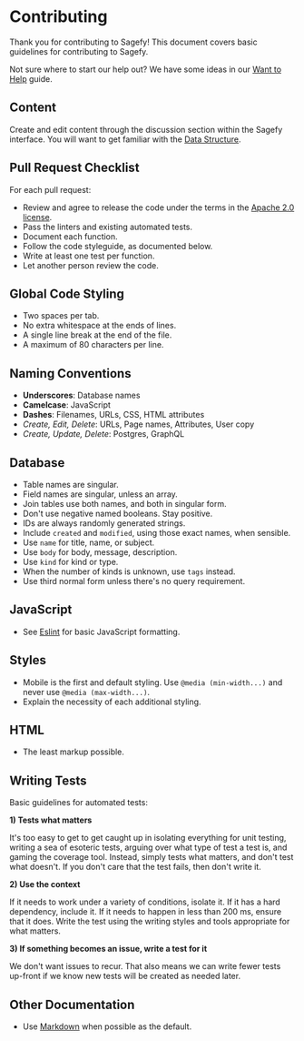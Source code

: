 # Contributing

Thank you for contributing to Sagefy! This document covers basic guidelines for contributing to Sagefy.

Not sure where to start our help out? We have some ideas in our [Want to Help](https://docs.sagefy.org/want-to-help) guide.

## Content

Create and edit content through the discussion section within the Sagefy interface. You will want to get familiar with the [Data Structure](https://docs.sagefy.org/cards-subjects).

## Pull Request Checklist

For each pull request:

- Review and agree to release the code under the terms in the [Apache 2.0 license](http://www.apache.org/licenses/LICENSE-2.0).
- Pass the linters and existing automated tests.
- Document each function.
- Follow the code styleguide, as documented below.
- Write at least one test per function.
- Let another person review the code.

## Global Code Styling

- Two spaces per tab.
- No extra whitespace at the ends of lines.
- A single line break at the end of the file.
- A maximum of 80 characters per line.

## Naming Conventions

- **Underscores**: Database names
- **Camelcase**: JavaScript
- **Dashes**: Filenames, URLs, CSS, HTML attributes
- _Create, Edit, Delete_: URLs, Page names, Attributes, User copy
- _Create, Update, Delete_: Postgres, GraphQL

## Database

- Table names are singular.
- Field names are singular, unless an array.
- Join tables use both names, and both in singular form.
- Don't use negative named booleans. Stay positive.
- IDs are always randomly generated strings.
- Include `created` and `modified`, using those exact names, when sensible.
- Use `name` for title, name, or subject.
- Use `body` for body, message, description.
- Use `kind` for kind or type.
- When the number of kinds is unknown, use `tags` instead.
- Use third normal form unless there's no query requirement.

## JavaScript

- See [Eslint](http://www.eslint.org/) for basic JavaScript formatting.

## Styles

- Mobile is the first and default styling. Use `@media (min-width...)` and never use `@media (max-width...)`.
- Explain the necessity of each additional styling.

## HTML

- The least markup possible.

## Writing Tests

Basic guidelines for automated tests:

**1) Tests what matters**

It's too easy to get to get caught up in isolating everything for unit testing, writing a sea of esoteric tests, arguing over what type of test a test is, and gaming the coverage tool. Instead, simply tests what matters, and don't test what doesn't. If you don't care that the test fails, then don't write it.

**2) Use the context**

If it needs to work under a variety of conditions, isolate it. If it has a hard dependency, include it. If it needs to happen in less than 200 ms, ensure that it does. Write the test using the writing styles and tools appropriate for what matters.

**3) If something becomes an issue, write a test for it**

We don't want issues to recur. That also means we can write fewer tests up-front if we know new tests will be created as needed later.

## Other Documentation

- Use [Markdown](https://daringfireball.net/projects/markdown/) when possible as the default.
